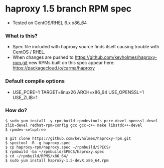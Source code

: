 # haproxy 1.5 branch RPM spec

* Tested on CentOS/RHEL 6.x x86_64

### What is this? 

* Spec file included with haproxy source finds itself causing trouble with CentOS / RHEL.
* When changes are pushed to https://github.com/kevholmes/haproxy-rpm.git new RPMs built on this spec appear here: https://packagecloud.io/carma/haproxy

### Default compile options

* USE_PCRE=1 TARGET=linux26 ARCH=x86_64 USE_OPENSSL=1 USE_ZLIB=1

### How do?

	$ sudo yum install -y rpm-build rpmdevtools pcre-devel openssl-devel zlib-devel redhat-rpm-config gcc gcc-c++ make libstdc++-devel
	$ rpmdev-setuptree

	$ git clone https://github.com/kevholmes/haproxy-rpm.git
	$ spectool -R -g haproxy.spec
	$ cp haproxy-rpm/haproxy.spec ~/rpmbuild/SPECS/
	$ rpmbuild -ba ~/rpmbuild/SPECS/haproxy.spec
	$ cd ~/rpmbuild/RPMS/x86_64/
	$ sudo yum install haproxy-1.5-devX.x86_64.rpm

